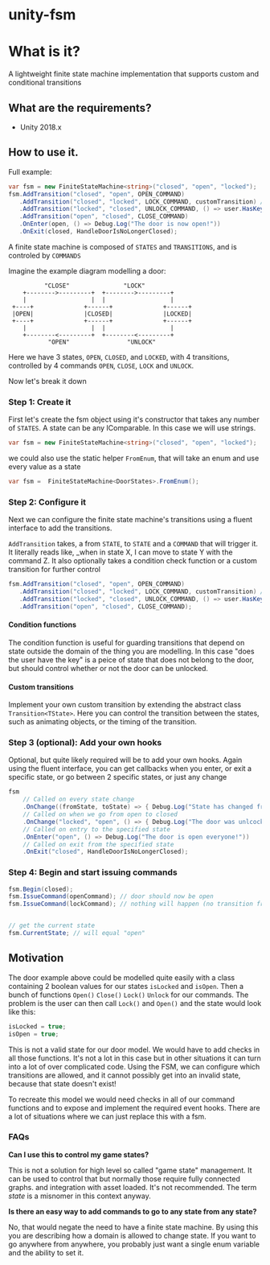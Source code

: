 # unity-fsm

# What is it?
A lightweight finite state machine implementation that supports custom and conditional transitions

## What are the requirements?
 * Unity 2018.x

## How to use it.

Full example:
```c#
var fsm = new FiniteStateMachine<string>("closed", "open", "locked");
fsm.AddTransition("closed", "open", OPEN_COMMAND)
   .AddTransition("closed", "locked", LOCK_COMMAND, customTransition) // using a custom transition
   .AddTransition("locked", "closed", UNLOCK_COMMAND, () => user.HasKey()) // using a condition
   .AddTransition("open", "closed", CLOSE_COMMAND)
   .OnEnter(open, () => Debug.Log("The door is now open!"))
   .OnExit(closed, HandleDoorIsNoLongerClosed);
```

A finite state machine is composed of `STATES` and `TRANSITIONS`, and is controled by `COMMANDS`

Imagine the example diagram modelling a door:
```
          "CLOSE"               "LOCK"
    +-------->---------+  +-------->---------+
    |                  |  |                  |
 +----+              +------+              +------+
 |OPEN|              |CLOSED|              |LOCKED|
 +----+              +------+              +------+
    |                  |  |                  |
    +--------<---------+  +--------<---------+
           "OPEN"                "UNLOCK"
```

Here we have 3 states, `OPEN`, `CLOSED`, and `LOCKED`, with 4 transitions, controlled by 4 commands `OPEN`, `CLOSE`, `LOCK` and `UNLOCK`.


Now let's break it down
### Step 1: Create it
First let's create the fsm object using it's constructor that takes any number of `STATES`. A state can be any IComparable. In this case we will use strings.
```c#
var fsm = new FiniteStateMachine<string>("closed", "open", "locked");
```

we could also use the static helper `FromEnum`, that will take an enum and use every value as a state
```c#
var fsm =  FiniteStateMachine<DoorStates>.FromEnum();
```

### Step 2: Configure it
Next we can configure the finite state machine's transitions using a fluent interface to add the transitions.

`AddTransition` takes, a from `STATE`, to `STATE` and a `COMMAND` that will trigger it.
It literally reads like, _when in state X, I can move to state Y with the command Z.
It also optionally takes a condition check function or a custom transition for further control

```c#
fsm.AddTransition("closed", "open", OPEN_COMMAND)
   .AddTransition("closed", "locked", LOCK_COMMAND, customTransition) // using a custom transition
   .AddTransition("locked", "closed", UNLOCK_COMMAND, () => user.HasKey()) // using a condition
   .AddTransition("open", "closed", CLOSE_COMMAND);
```

#### Condition functions
The condition function is useful for guarding transitions that depend on state outside the domain of the thing you are modelling.
In this case "does the user have the key" is a peice of state that does not belong to the door, but should control whether or not the door can be unlocked.

#### Custom transitions
Implement your own custom transition by extending the abstract class `Transition<TState>`. Here you can control the transition between the states, such as animating objects, or the timing of the transition.


### Step 3 (optional): Add your own hooks
Optional, but quite likely required will be to add your own hooks. Again using the fluent interface, you can get callbacks when you enter, or exit a specific state, or go between 2 specific states, or just any change
```c#
fsm
    // Called on every state change
    .OnChange((fromState, toState) => { Debug.Log("State has changed from fromState to toState"); });
    // Called on when we go from open to closed
    .OnChange("locked", "open", () => { Debug.Log("The door was unlcocked"); });
    // Called on entry to the specified state
    .OnEnter("open", () => Debug.Log("The door is open everyone!"))
    // Called on exit from the specified state
    .OnExit("closed", HandleDoorIsNoLongerClosed);
```

### Step 4: Begin and start issuing commands

```c#
fsm.Begin(closed);
fsm.IssueCommand(openCommand); // door should now be open
fsm.IssueCommand(lockCommand); // nothing will happen (no transition from open using lock command)


// get the current state
fsm.CurrentState; // will equal "open"
```

## Motivation
The door example above could be modelled quite easily with a class containing 2 boolean values for our states `isLocked` and `isOpen`. 
Then a bunch of functions `Open()` `Close()` `Lock()` `Unlock` for our commands. The problem is the user can then call `Lock()` and `Open()` and the state would look like this:

```c#
isLocked = true;
isOpen = true;
```

This is not a valid state for our door model. We would have to add checks in all those functions. It's not a lot in this case but in other situations it can turn into a lot of over complicated code. Using the FSM, we can configure which transitions are allowed, and it cannot possibly get into an invalid state, because that state doesn't exist!  

To recreate this model we would need checks in all of our command functions and to expose and implement the required event hooks.
There are a lot of situations where we can just replace this with a fsm.

### FAQs
**Can I use this to control my game states?**

This is not a solution for high level so called "game state" management. It can be used to control that but normally those require fully connected graphs. and integration with asset loaded. It's not recommended. The term _state_ is a misnomer in this context anyway.

**Is there an easy way to add commands to go to any state from any state?**
 
No, that would negate the need to have a finite state machine. By using this you are describing how a domain is allowed to change state. If you want to go anywhere from anywhere, you probably just want a single enum variable and the ability to set it.

 
 

